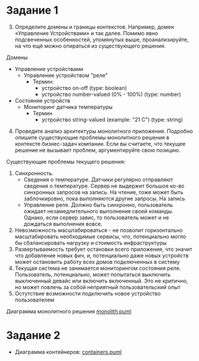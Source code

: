 # Задание 1
3. Определите домены и границы контекстов. Например, домен «Управление Устройствами» и так далее. Помимо явно подсвеченных особенностей, упомянутых выше, проанализируйте, на что ещё можно опираться из существующего решения.

Домены
- Управление устройствами
    - Управление устройством "реле"
        - Термин:
            - устройство on-off (type: boolean)
            - устройство number-valued (0% - 100%) (type: number)
- Состояние устройств
    - Мониторинг датчика температуры
        - Термин
            - устройство string-valued (example: "21 C") (type: string)

4. Проведите анализ архитектуры монолитного приложения. Подробно опишите существующие проблемы монолитного решения в контексте бизнес-задач компании. Если вы считаете, что текущее решение не вызывает проблем, аргументируйте свою позицию.

Существующие проблемы текущего решения:
1. Синхронность.
    - Сведения о температуре. Датчики регулярно отправляют сведения о температуре. Сервер не выдержит большое ко-во синхронных запросов на запись. На чтение, тоже может быть заблочкировно, пока выполняются другие запросы. На запись
    - Управление реле. Должно быть синхронно, пользователь ожидает незамедлительного выполнения своей команды. Однако, если сервер завис, то пользователь может и не дождаться выполнения вовсе.
2. Невозможность масштабироваться - не позволит горизонтально масштабировать необходимые сервисы, что, потенциально могло бы сбалансировать нагрузку и стоимость инфраструктуры
3. Развертываемость требует остановки всего приложения, что значит что добавление новых фич, и, потенциально даже новых устройств может остановить работу всех домов подключенных в систему
4. Текущая система не занимается мониторингом состояния реле. Пользователь, потенциально, может попытаться выключить выключенный девайс или включить включенный. Это не критично, но может повлечь за собой неприятный пользовательский опыт
5. Остутствие возможности подключить новое устройство пользователем

Диаграмма монолитного решения
[monolith.puml](diagrams%2Fmonolith%2Fcontext%2Fmonolith.puml)

# Задание 2
- Диаграмма контейнеров: [containers.puml](diagrams%2Fupdated_solution%2Fcontainers%2Fcontainers.puml)